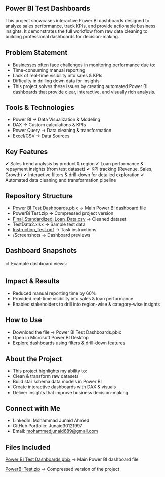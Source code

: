 ## Power BI Test Dashboards

This project showcases interactive Power BI dashboards designed to analyze sales performance, track KPIs, and provide actionable business insights. It demonstrates the full workflow from raw data cleaning to building professional dashboards for decision-making.

## Problem Statement

- Businesses often face challenges in monitoring performance due to:
- Time-consuming manual reporting
- Lack of real-time visibility into sales & KPIs
- Difficulty in drilling down data for insights
- This project solves these issues by creating automated Power BI dashboards that provide clear, interactive, and visually rich analysis.

## Tools & Technologies

- Power BI → Data Visualization & Modeling
- DAX → Custom calculations & KPIs
- Power Query → Data cleaning & transformation
- Excel/CSV → Data Sources

## Key Features

✔ Sales trend analysis by product & region
✔ Loan performance & repayment insights (from test dataset)
✔ KPI tracking (Revenue, Sales, Growth)
✔ Interactive filters & drill-down for detailed exploration
✔ Automated data cleaning and transformation pipeline

## Repository Structure

- [Power BI Test Dashboards.pbix ](https://github.com/Junaid30121997/Powerbi-test-dashboards/blob/main/Power%20BI%20Test%20Dashboards.pbix)→ Main Power BI dashboard file
- PowerBi Test.zip → Compressed project version 
- [Final_Standardized_Loan_Data.csv](https://github.com/Junaid30121997/Powerbi-test-dashboards/blob/main/Final_Standardized_Loan_Data.csv) → Cleaned dataset
- TestData2.xlsx → Sample test data
- [Instruction_Test.pdf](https://github.com/Junaid30121997/Powerbi-test-dashboards/blob/main/Instruction_Test.pdf) → Task instructions
- /Screenshots → Dashboard previews

## Dashboard Snapshots

📊 Example dashboard views:




## Impact & Results

- Reduced manual reporting time by 60%
- Provided real-time visibility into sales & loan performance
- Enabled stakeholders to drill into region-wise & category-wise insights

## How to Use

- Download the file → Power BI Test Dashboards.pbix
- Open in Microsoft Power BI Desktop
- Explore dashboards using filters & drill-down features

## About the Project

- This project highlights my ability to:
- Clean & transform raw datasets
- Build star schema data models in Power BI
- Create interactive dashboards with DAX & visuals
- Deliver insights that improve business decision-making

## Connect with Me

- LinkedIn: Mohammad Junaid Ahmed
- GitHub Portfolio: Junaid30121997
- Email: mohammedjunaid689@gmail.com

 ## Files Included

[Power BI Test Dashboards.pbix](https://github.com/Junaid30121997/Powerbi-test-dashboards/blob/main/Power%20BI%20Test%20Dashboards.pbix) → Main Power BI dashboard file


[PowerBi Test.zip](https://github.com/Junaid30121997/Powerbi-test-dashboards/blob/main/PowerBi%20Test.zip) → Compressed version of the project


